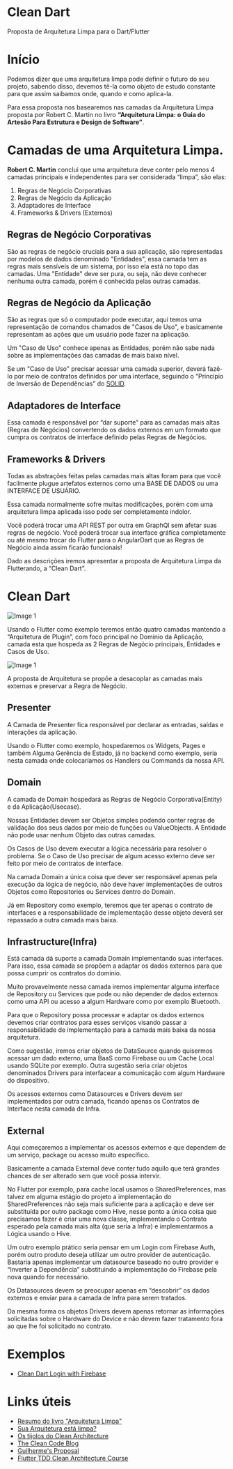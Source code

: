 # Clean Dart
Proposta de Arquitetura Limpa para o Dart/Flutter


# Início

Podemos dizer que uma arquitetura limpa pode definir o futuro do seu projeto, sabendo disso, devemos tê-la como objeto de estudo constante para que assim saibamos onde, quando e como aplica-la. 

Para essa proposta nos basearemos nas camadas da Arquitetura Limpa proposta por Robert C. Martin no livro **“Arquitetura Limpa: o Guia do Artesão Para Estrutura e Design de Software”**.


# Camadas de uma Arquitetura Limpa.

**Robert C. Martin** conclui que uma arquitetura deve conter pelo menos 4 camadas principais e independentes para ser considerada “limpa”, são elas: 
1. Regras de Negócio Corporativas
2. Regras de Negócio da Aplicação
3. Adaptadores de Interface
4. Frameworks & Drivers (Externos)


## Regras de Negócio Corporativas

São as regras de negócio cruciais para a sua aplicação, são representadas por modelos de dados denominado "Entidades", essa camada tem as regras mais sensíveis de um sistema, por isso ela está no topo das camadas. Uma "Entidade" deve ser pura, ou seja, não deve conhecer nenhuma outra camada, porém é conhecida pelas outras camadas.


## Regras de Negócio da Aplicação

São as regras que só o computador pode executar, aqui temos uma representação de comandos chamados de "Casos de Uso", e basicamente representam as ações que um usuário pode fazer na aplicação. 

Um "Caso de Uso" conhece apenas as Entidades, porém não sabe nada sobre as implementações das camadas de mais baixo nível. 

Se um "Caso de Uso" precisar acessar uma camada superior, deverá fazê-lo por meio de contratos definidos por uma interface, seguindo o “Princípio de Inversão de Dependências” do [SOLID](https://www.youtube.com/watch?v=mkx0CdWiPRA).


## Adaptadores de Interface

Essa camada é responsável por “dar suporte” para as camadas mais altas (Regras de Negócios) convertendo os dados externos em um formato que cumpra os contratos de interface definido pelas Regras de Negócios.


## Frameworks & Drivers

Todas as abstrações feitas pelas camadas mais altas foram para que você facilmente plugue artefatos externos como uma BASE DE DADOS ou uma INTERFACE DE USUÁRIO.

Essa camada normalmente sofre muitas modificações, porém com uma arquitetura limpa aplicada isso pode ser completamente indolor. 

Você poderá trocar uma API REST por outra em GraphQl sem afetar suas regras de negócio. Você poderá trocar sua interface gráfica completamente ou até mesmo trocar do Flutter para o AngularDart que as Regras de Negócio ainda assim ficarão funcionais!

Dado as descrições iremos apresentar a proposta de Arquitetura Limpa da Flutterando, a “Clean Dart”.


# Clean Dart

![Image 1](imgs/img1.png)

Usando o Flutter como exemplo teremos então quatro camadas mantendo a “Arquitetura de Plugin”, com foco principal no Domínio da Aplicação, camada esta que hospeda as 2 Regras de Negócio principais, Entidades e Casos de Uso.

![Image 1](imgs/img2.png)

A proposta de Arquitetura se propõe a desacoplar as camadas mais externas e preservar a Regra de Negócio.


## Presenter

A Camada de Presenter fica responsável por declarar as entradas, saídas e interações da aplicação. 

Usando o Flutter como exemplo, hospedaremos os Widgets, Pages e também Alguma Gerência de Estado, já no backend como exemplo, seria nesta camada onde colocaríamos os Handlers ou Commands da nossa API.


## Domain

A camada de Domain hospedará as Regras de Negócio Corporativa(Entity) e da Aplicação(Usecase).

Nossas Entidades devem ser Objetos simples podendo conter regras de validação dos seus dados por meio de funções ou ValueObjects. A Entidade não pode usar nenhum Objeto das outras camadas.

Os Casos de Uso devem executar a lógica necessária para resolver o problema. Se o Caso de Uso precisar de algum acesso externo deve ser feito por meio de contratos de interface.

Na camada Domain a única coisa que dever ser responsável apenas pela execução da lógica de negócio, não deve haver implementações de outros Objetos como Repositories ou Services dentro do Domain. 

Já em Repository como exemplo, teremos que ter apenas o contrato de interfaces e a responsabilidade de implementação desse objeto deverá ser repassado a outra camada mais baixa.


## Infrastructure(Infra)

Está camada dá suporte a camada Domain implementando suas interfaces. Para isso, essa camada se propõem a adaptar os dados externos para que possa cumprir os contratos do domínio.

Muito provavelmente nessa camada iremos implementar alguma interface de Repository ou Services que pode ou não depender de dados externos como uma API ou acesso a algum Hardware como por exemplo Bluetooth. 

Para que o Repository possa processar e adaptar os dados externos devemos criar contratos para esses serviços visando passar a responsabilidade de implementação para a camada mais baixa da nossa arquitetura.

Como sugestão, iremos criar objetos de DataSource quando quisermos acessar um dado externo, uma BaaS como Firebase ou um Cache Local usando SQLite por exemplo.
Outra sugestão seria criar objetos denominados Drivers para interfacear a comunicação com algum Hardware do dispositivo.

Os acessos externos como Datasources e Drivers devem ser implementados por outra camada, ficando apenas os Contratos de Interface nesta camada de Infra.


## External

Aqui começaremos a implementar os acessos externos e que dependem de um serviço, package ou acesso muito específico.

Basicamente a camada External deve conter tudo aquilo que terá grandes chances de ser alterado sem que você possa intervir.

No Flutter por exemplo, para cache local usamos o SharedPreferences, mas talvez em alguma estágio do projeto a implementação do SharedPreferences não seja mais suficiente para a aplicação e deve ser substituída por outro package como Hive, nesse ponto a única coisa que precisamos fazer é criar uma nova classe, implementando o Contrato esperado pela camada mais alta (que seria a Infra) e implementarmos a Lógica usando o Hive.

Um outro exemplo prático seria pensar em um Login com Firebase Auth, porém outro produto deseja utilizar um outro provider de autenticação. Bastaria apenas implementar um datasource baseado no outro provider e “Inverter a Dependência” substituindo a implementação do Firebase pela nova quando for necessário.

Os Datasources devem se preocupar apenas em “descobrir” os dados externos e enviar para a camada de Infra para serem tratados.

Da mesma forma os objetos Drivers devem apenas retornar as informações solicitadas sobre o Hardware do Device e não devem fazer tratamento fora ao que lhe foi solicitado no contrato.

# Exemplos

- [Clean Dart Login with Firebase](https://github.com/jacobaraujo7/login-firebase-clean-dart)

# Links úteis

- [Resumo do livro "Arquitetura Limpa"](https://medium.com/@deividchari/desvendando-a-arquitetura-limpa-de-uncle-bob-3e60d9aa9cce)
- [Sua Arquitetura está limpa?](https://medium.com/flutterando/sua-arquitetura-est%C3%A1-limpa-clean-architecture-no-flutter-458c68fad120)
- [Os tijolos do Clean Architecture](https://www.youtube.com/watch?v=C8mpy3pwqQc)
- [The Clean Code Blog](https://blog.cleancoder.com/uncle-bob/2012/08/13/the-clean-architecture.html)
- [Guilherme's Proposal](https://github.com/guilherme-v/flutter-clean-arch)
- [Flutter TDD Clean Architecture Course](https://www.youtube.com/watch?v=KjE2IDphA_U&list=PLB6lc7nQ1n4iYGE_khpXRdJkJEp9WOech)